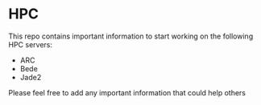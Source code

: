 # HPC
This repo contains important information to start working on the following HPC servers: 
* ARC
* Bede
* Jade2
  
Please feel free to add any important information that could help others
